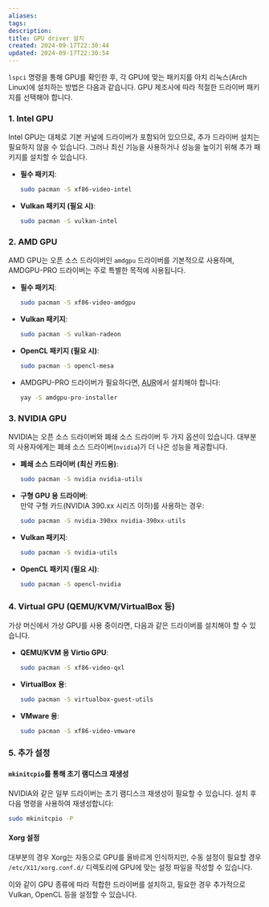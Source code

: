 ```yaml
---
aliases: 
tags: 
description:
title: GPU driver 설치
created: 2024-09-17T22:30:44
updated: 2024-09-17T22:30:54
---
```


`lspci` 명령을 통해 GPU를 확인한 후, 각 GPU에 맞는 패키지를 아치 리눅스(Arch Linux)에 설치하는 방법은 다음과 같습니다. GPU 제조사에 따라 적절한 드라이버 패키지를 선택해야 합니다.

### 1. **Intel GPU**

Intel GPU는 대체로 기본 커널에 드라이버가 포함되어 있으므로, 추가 드라이버 설치는 필요하지 않을 수 있습니다. 그러나 최신 기능을 사용하거나 성능을 높이기 위해 추가 패키지를 설치할 수 있습니다.

- **필수 패키지**:

  ```bash
  sudo pacman -S xf86-video-intel
  ```

- **Vulkan 패키지 (필요 시)**:

  ```bash
  sudo pacman -S vulkan-intel
  ```

### 2. **AMD GPU**

AMD GPU는 오픈 소스 드라이버인 `amdgpu` 드라이버를 기본적으로 사용하며, AMDGPU-PRO 드라이버는 주로 특별한 목적에 사용됩니다.

- **필수 패키지**:

  ```bash
  sudo pacman -S xf86-video-amdgpu
  ```

- **Vulkan 패키지**:

  ```bash
  sudo pacman -S vulkan-radeon
  ```

- **OpenCL 패키지 (필요 시)**:

  ```bash
  sudo pacman -S opencl-mesa
  ```

- AMDGPU-PRO 드라이버가 필요하다면, [AUR](https://aur.archlinux.org/)에서 설치해야 합니다:

  ```bash
  yay -S amdgpu-pro-installer
  ```

### 3. **NVIDIA GPU**

NVIDIA는 오픈 소스 드라이버와 폐쇄 소스 드라이버 두 가지 옵션이 있습니다. 대부분의 사용자에게는 폐쇄 소스 드라이버(`nvidia`)가 더 나은 성능을 제공합니다.

- **폐쇄 소스 드라이버 (최신 카드용)**:

  ```bash
  sudo pacman -S nvidia nvidia-utils
  ```

- **구형 GPU 용 드라이버**:  
  만약 구형 카드(NVIDIA 390.xx 시리즈 이하)를 사용하는 경우:

  ```bash
  sudo pacman -S nvidia-390xx nvidia-390xx-utils
  ```

- **Vulkan 패키지**:

  ```bash
  sudo pacman -S nvidia-utils
  ```

- **OpenCL 패키지 (필요 시)**:

  ```bash
  sudo pacman -S opencl-nvidia
  ```

### 4. **Virtual GPU (QEMU/KVM/VirtualBox 등)**

가상 머신에서 가상 GPU를 사용 중이라면, 다음과 같은 드라이버를 설치해야 할 수 있습니다.

- **QEMU/KVM 용 Virtio GPU**:

  ```bash
  sudo pacman -S xf86-video-qxl
  ```

- **VirtualBox 용**:

  ```bash
  sudo pacman -S virtualbox-guest-utils
  ```

- **VMware 용**:

  ```bash
  sudo pacman -S xf86-video-vmware
  ```

### 5. **추가 설정**

#### `mkinitcpio`를 통해 초기 램디스크 재생성

NVIDIA와 같은 일부 드라이버는 초기 램디스크 재생성이 필요할 수 있습니다. 설치 후 다음 명령을 사용하여 재생성합니다:

```bash
sudo mkinitcpio -P
```

#### Xorg 설정

대부분의 경우 Xorg는 자동으로 GPU를 올바르게 인식하지만, 수동 설정이 필요할 경우 `/etc/X11/xorg.conf.d/` 디렉토리에 GPU에 맞는 설정 파일을 작성할 수 있습니다.

이와 같이 GPU 종류에 따라 적합한 드라이버를 설치하고, 필요한 경우 추가적으로 Vulkan, OpenCL 등을 설정할 수 있습니다.
